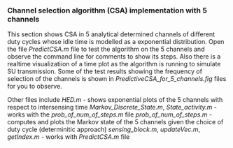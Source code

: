 ### Channel selection algorithm (CSA) implementation with 5 channels
This section shows CSA in 5 analytical determined channels of different duty cycles whose idle time is modelled as a exponential distribution. 
Open the file *PredictCSA.m* file to test the algorithm on the 5 channels and observe the command line for comments to show its steps. Also there is a realtime visualizatiion of a time plot as the algorithm is running to simulate SU transmission.
Some of the test results showing the frequency of selection of the channels is shown in *PredictiveCSA_for_5_channels.fig* files for you to observe.

Other files include 
*HED.m* - shows exponential plots of the 5 channels with respect to intersensing time
*Markov_Discrete_State.m*, *State_activity.m* - works with the *prob_of_num_of_steps.m* file 
*prob_of_num_of_steps.m* - computes and plots the Markov state of the 5 channels given the choice of duty cycle (determinitic approach)
*sensing_block.m*, *updateVec.m*, *getIndex.m* - works with *PredictCSA.m* file
 
